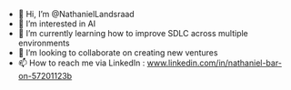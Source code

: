 - 👋 Hi, I’m @NathanielLandsraad
- 👀 I’m interested in AI 
- 🌱 I’m currently learning how to improve SDLC across multiple environments
- 💞️ I’m looking to collaborate on creating new ventures
- 📫 How to reach me via LinkedIn : www.linkedin.com/in/nathaniel-bar-on-57201123b
<!---
NathanielLandsraad/NathanielLandsraad is a ✨ special ✨ repository because its `README.md` (this file) appears on your GitHub profile.
You can click the Preview link to take a look at your changes.
--->

